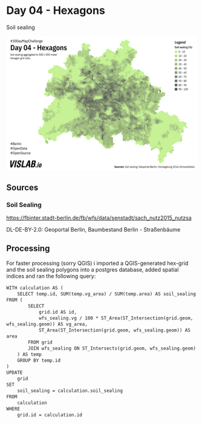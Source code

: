 # Day 04 - Hexagons
Soil sealing

![01](04.png)

## Sources

### Soil Sealing

https://fbinter.stadt-berlin.de/fb/wfs/data/senstadt/sach_nutz2015_nutzsa

DL-DE-BY-2.0: Geoportal Berlin, Baumbestand Berlin - Straßenbäume

## Processing

For faster processing (sorry QGIS) i imported a QGIS-generated hex-grid and the soil sealing polygons into a postgres database, added spatial indices and ran the following query:

```
WITH calculation AS (
    SELECT temp.id, SUM(temp.vg_area) / SUM(temp.area) AS soil_sealing FROM (
	    SELECT
		    grid.id AS id,
		    wfs_sealing.vg / 100 * ST_Area(ST_Intersection(grid.geom, wfs_sealing.geom)) AS vg_area,
		    ST_Area(ST_Intersection(grid.geom, wfs_sealing.geom)) AS area
  	    FROM grid
  	    JOIN wfs_sealing ON ST_Intersects(grid.geom, wfs_sealing.geom)
    ) AS temp
    GROUP BY temp.id
)
UPDATE
    grid
SET
    soil_sealing = calculation.soil_sealing
FROM
    calculation
WHERE
    grid.id = calculation.id
```